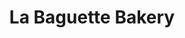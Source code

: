 ---
title: "La Baguette Bakery"
url: /chicago/la-baguette-bakery-west-26th-street/
shop: Bäckerei
---